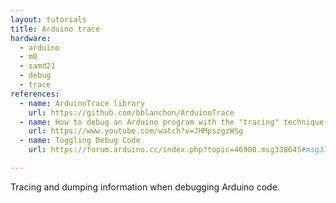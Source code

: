 ```yaml
---
layout: tutorials
title: Arduino trace
hardware:
  - arduino
  - m0
  - samd21
  - debug
  - trace
references:
  - name: ArduinoTrace library
    url: https://github.com/bblanchon/ArduinoTrace
  - name: How to debug an Arduino program with the "tracing" technique
    url: https://www.youtube.com/watch?v=JHMpszgzWSg
  - name: Toggling Debug Code
    url: https://forum.arduino.cc/index.php?topic=46900.msg338645#msg338645

---
```


Tracing and dumping information when debugging Arduino code.
